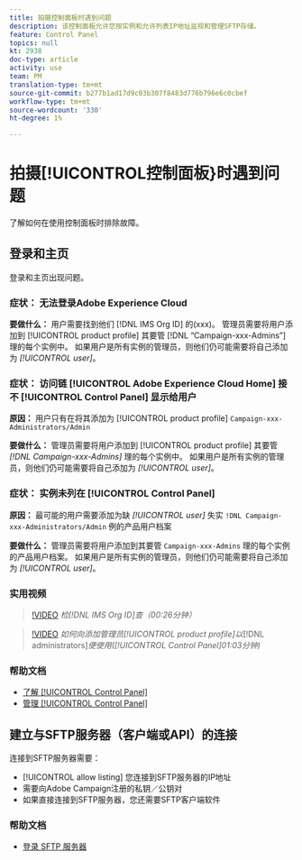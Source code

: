 ```yaml
---
title: 拍摄控制面板时遇到问题
description: 该控制面板允许您按实例和允许列表IP地址监视和管理SFTP存储。
feature: Control Panel
topics: null
kt: 2938
doc-type: article
activity: use
team: PM
translation-type: tm+mt
source-git-commit: b277b1ad17d9c03b307f8483d776b796e6c0cbef
workflow-type: tm+mt
source-wordcount: '330'
ht-degree: 1%

---
```



# 拍摄[!UICONTROL控制面板}时遇到问题

了解如何在使用控制面板时排除故障。

## 登录和主页

登录和主页出现问题。

### 症状： 无法登录Adobe Experience Cloud

**要做什么：**
用户需要找到他们 [!DNL IMS Org ID] 的(xxx)。 管理员需要将用户添加到 [!UICONTROL product profile] 其要管 [!DNL “Campaign-xxx-Admins”] 理的每个实例中。 如果用户是所有实例的管理员，则他们仍可能需要将自己添加为 *[!UICONTROL user]*。

### 症状： 访问链 [!UICONTROL Adobe Experience Cloud Home] 接不 [!UICONTROL Control Panel] 显示给用户

**原因：**
用户只有在将其添加为 [!UICONTROL product profile] `Campaign-xxx-Administrators/Admin`

**要做什么：**
管理员需要将用户添加到 [!UICONTROL product profile] 其要管 *[!DNL Campaign-xxx-Admins]* 理的每个实例中。 如果用户是所有实例的管理员，则他们仍可能需要将自己添加为 *[!UICONTROL user]*。

### 症状： 实例未列在 [!UICONTROL Control Panel]

**原因：**
最可能的用户需要添加为缺 *[!UICONTROL user]* 失实 `!DNL Campaign-xxx-Administrators/Admin` 例的产品用户档案

**要做什么：**
管理员需要将用户添加到其要管 `Campaign-xxx-Admins` 理的每个实例的产品用户档案。 如果用户是所有实例的管理员，则他们仍可能需要将自己添加为 *[!UICONTROL user]*。

### 实用视频

>[!VIDEO](https://video.tv.adobe.com/v/27183?quality=12)
*检[!DNL IMS Org ID]查（00:26分钟）*

>[!VIDEO](https://video.tv.adobe.com/v/27147?quality=12)
*如何向添加管理员[!UICONTROL product profile]以&#x200B;*[!DNL administrators]*便使用([!UICONTROL Control Panel]01:03分钟)*

### 帮助文档

* [了解 [!UICONTROL Control Panel]](https://helpx.adobe.com/campaign/kb/control-panel-overview.html)
* [管理 [!UICONTROL Control Panel]](https://helpx.adobe.com/campaign/kb/control-panel-access.html)

## 建立与SFTP服务器（客户端或API）的连接

连接到SFTP服务器需要：

* [!UICONTROL allow listing] 您连接到SFTP服务器的IP地址
* 需要向Adobe Campaign注册的私钥／公钥对
* 如果直接连接到SFTP服务器，您还需要SFTP客户端软件

### 帮助文档

* [登录 SFTP 服务器](https://helpx.adobe.com/campaign/kb/control-panel-sftp.html#LoggingintoyourSFTPserver)

